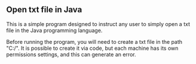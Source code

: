 ## Open txt file in Java

This is a simple program designed to instruct any user to simply open a txt file in the Java programming language.

Before running the program, you will need to create a txt file in the path "C:/".
It is possible to create it via code, but each machine has its own permissions settings, and this can generate an error.
